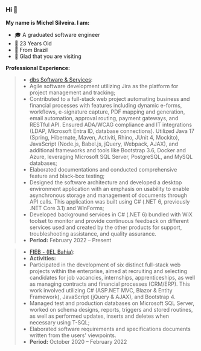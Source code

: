 ### Hi 🙂

**My name is Michel Silveira. I am:**
* 🎓 A graduated software engineer
* 🎂 23 Years Old
* 🏡 From Brazil
* 💜 Glad that you are visiting

**Professional Experience:**
> * [dbs Software & Services](https://www.dbsgroup.net/):
> * Agile software development utilizing Jira as the platform for project management and tracking;
> * Contributed to a full-stack web project automating business and financial processes with features including dynamic e-forms, workflows, e-signature capture, PDF mapping and generation, email automation, approval routing, payment gateways, and RESTful API. Ensured ADA/WCAG compliance and IT integrations (LDAP, Microsoft Entra ID, database connections). Utilized Java 17 (Spring, Hibernate, Maven, Activiti, Rhino, JUnit 4, Mockito), JavaScript (Node.js, Babel.js, jQuery, Webpack, AJAX), and additional frameworks and tools like Bootstrap 3.6, Docker and Azure, leveraging Microsoft SQL Server, PostgreSQL, and MySQL databases;
> * Elaborated documentations and conducted comprehensive feature and black-box testing;
> * Designed the software architecture and developed a desktop environment application with an emphasis on usability to enable asynchronous storage and management of documents through API calls. This application was built using C# (.NET 6, previously .NET Core 3.1) and WinForms;
> * Developed background services in C# (.NET 6) bundled with WiX toolset to monitor and provide continuous feedback on different services used and created by the other products for support, troubleshooting assistance, and quality assurance.
> * **Period:** February 2022 – Present

> * [FIEB - (IEL Bahia)](https://www.ielbahia.com.br/):
> * **Activities:**
> * Participated in the development of six distinct full-stack web projects within the enterprise, aimed at recruiting and selecting candidates for job vacancies, internships, apprenticeships, as well as managing contracts and financial processes (CRM/ERP). This work involved utilizing C# (ASP.NET MVC, Blazor & Entity Framework), JavaScript (jQuery & AJAX), and Bootstrap 4.
> * Managed test and production databases on Microsoft SQL Server, worked on schema designs, reports, triggers and stored routines, as well as performed updates, inserts and deletes when necessary using T-SQL;
> * Elaborated software requirements and specifications documents written from the users' viewpoints.
> * **Period:** October 2020 – February 2022
